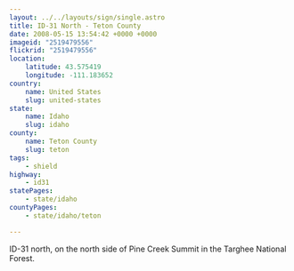 ```yaml
---
layout: ../../layouts/sign/single.astro
title: ID-31 North - Teton County
date: 2008-05-15 13:54:42 +0000 +0000
imageid: "2519479556"
flickrid: "2519479556"
location:
    latitude: 43.575419
    longitude: -111.183652
country:
    name: United States
    slug: united-states
state:
    name: Idaho
    slug: idaho
county:
    name: Teton County
    slug: teton
tags:
    - shield
highway:
    - id31
statePages:
    - state/idaho
countyPages:
    - state/idaho/teton

---
```

ID-31 north, on the north side of Pine Creek Summit in the Targhee National Forest.